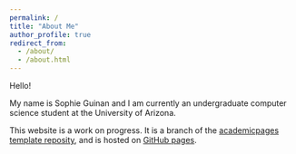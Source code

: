 ```yaml
---
permalink: /
title: "About Me"
author_profile: true
redirect_from: 
  - /about/
  - /about.html
---
```


Hello!

My name is Sophie Guinan and I am currently an undergraduate computer science student at the University of Arizona.

This website is a work on progress. It is a branch of the [academicpages template reposity](https://github.com/academicpages/academicpages.github.io), and is hosted on [GitHub pages](https://pages.github.com).